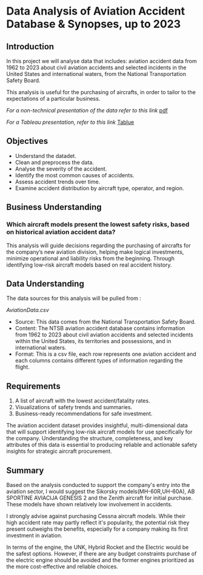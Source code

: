 # Data Analysis of Aviation Accident Database & Synopses, up to 2023
## Introduction
In this project we will analyse data that includes: aviation accident data from 1962 to 2023 about civil aviation accidents and selected incidents in the United States and international waters, from the National Transportation Safety Board.

This analysis is useful for the purchasing of aircrafts, in order to tailor to the expectations of a particular business.

_For a non-technical presentation of the data refer to this link_ [pdf](https://drive.google.com/file/d/1DdYbywnfSWvFA_B57CFsBlaKETSouVsP/view?usp=drive_link)

_For a Tableau presentation, refer to this link_ [Tablue](https://public.tableau.com/views/Phase1-Project-Dashboard/Dashboard1?:language=en-US&publish=yes&:sid=&:redirect=auth&:display_count=n&:origin=viz_share_link)

## Objectives

- Understand the datadet.
- Clean and preprocess the data.
- Analyse the severity of the accident.
- Identify the most common causes of accidents.
- Assess accident trends over time.
- Examine accident distribution by aircraft type, operator, and region.

## Business Understanding
### Which aircraft models present the lowest safety risks, based on historical aviation accident data?

This analysis will guide decisions regarding the purchasing of aircrafts for the company’s new aviation division, helping make logical investments, minimize operational and liability risks from the beginning. Through identifying low-risk aircraft models based on real accident history.

## Data Understanding
The data sources for this analysis will be pulled from :

_AviationData.csv_

- Source: This data comes from the National Transportation Safety Board.
- Content: The NTSB aviation accident database contains information from 1962 to 2023 about civil aviation accidents and selected incidents within the United States, its territories and possessions, and in international waters.
- Format: This is a csv file, each row represents one aviation accident and each columns contains different types of information regarding the flight.

## Requirements
1. A list of aircraft with the lowest accident/fatality rates.
2. Visualizations of safety trends and summaries.
3. Business-ready recommendations for safe investment.

The aviation accident dataset provides insightful, multi-dimensional data that will support identifying low-risk aircraft models for use specifically for the company. Understanding the structure, completeness, and key attributes of this data is essential to producing reliable and actionable safety insights for strategic aircraft procurement.


## Summary
Based on the analysis conducted to support the company's entry into the aviation sector,
I would suggest the Sikorsky models(MH-60R,UH-60A), AB SPORTINE AVIACIJA GENESIS 2 
and the Zenith aircraft for initial purchase.
These models have shown relatively low involvement in accidents.

I strongly advise  against purchasing Cessna aircraft models.
While their high accident rate may partly reflect it's popularity,
the potential risk they present outweighs the benefits,
especially for a company making its first investment in aviation.

In terms of the engine, the UNK, Hybrid Rocket and the Electric would be the safest options.
However, if there are any budget constraints purchase of the electric engine should be avoided
and the former engines prioritized as the more cost-effective and reliable choices.

